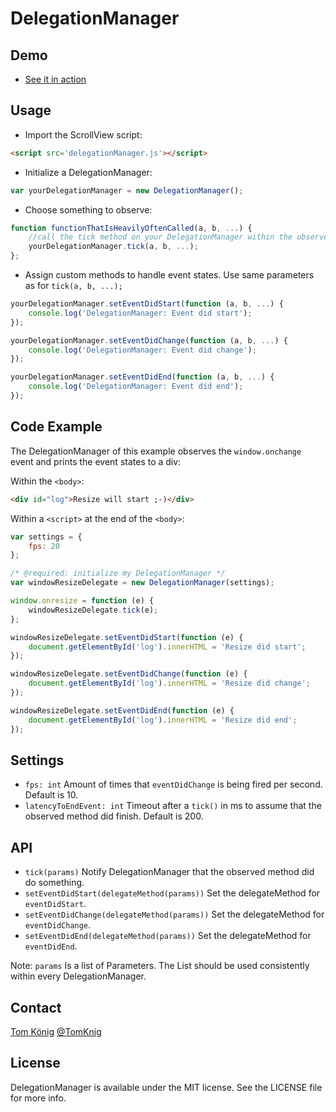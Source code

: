 # DelegationManager

## Demo

* [See it in action](http://lab.tomknig.de/DelegationManager/demo.html)

## Usage

* Import the ScrollView script:
```html
<script src='delegationManager.js'></script>
```

* Initialize a DelegationManager:
```javascript
var yourDelegationManager = new DelegationManager();
```

* Choose something to observe:
```javascript
function functionThatIsHeavilyOftenCalled(a, b, ...) {
    //call the tick method on your DelegationManager within the observed method
    yourDelegationManager.tick(a, b, ...);
};
```

* Assign custom methods to handle event states. Use same parameters as for `tick(a, b, ...);`
```javascript
yourDelegationManager.setEventDidStart(function (a, b, ...) {
    console.log('DelegationManager: Event did start'); 
});

yourDelegationManager.setEventDidChange(function (a, b, ...) {
    console.log('DelegationManager: Event did change'); 
});

yourDelegationManager.setEventDidEnd(function (a, b, ...) {
    console.log('DelegationManager: Event did end'); 
});
```

## Code Example

The DelegationManager of this example observes the `window.onchange` event and prints the event states to a div:

Within the `<body>`:
```html
<div id="log">Resize will start ;-)</div>

```
Within a `<script>` at the end of the `<body>`:
```javascript
var settings = {
    fps: 20
};

/* @required: initialize my DelegationManager */
var windowResizeDelegate = new DelegationManager(settings);

window.onresize = function (e) {
    windowResizeDelegate.tick(e);
};

windowResizeDelegate.setEventDidStart(function (e) {
    document.getElementById('log').innerHTML = 'Resize did start'; 
});

windowResizeDelegate.setEventDidChange(function (e) {
    document.getElementById('log').innerHTML = 'Resize did change'; 
});

windowResizeDelegate.setEventDidEnd(function (e) {
    document.getElementById('log').innerHTML = 'Resize did end'; 
});
```

## Settings 

* `fps: int` Amount of times that `eventDidChange` is being fired per second. Default is 10.
* `latencyToEndEvent: int` Timeout after a `tick()` in ms to assume that the observed method did finish. Default is 200.

## API

* `tick(params)` Notify DelegationManager that the observed method did do something.
* `setEventDidStart(delegateMethod(params))` Set the delegateMethod for `eventDidStart`.
* `setEventDidChange(delegateMethod(params))` Set the delegateMethod for `eventDidChange`.
* `setEventDidEnd(delegateMethod(params))` Set the delegateMethod for `eventDidEnd`.

Note: `params` Is a list of Parameters. The List should be used consistently within every DelegationManager.

## Contact

[Tom König](http://github.com/TomKnig) [@TomKnig](https://twitter.com/TomKnig)

## License

DelegationManager is available under the MIT license. See the LICENSE file for more info.